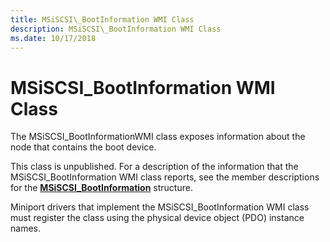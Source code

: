 ```yaml
---
title: MSiSCSI\_BootInformation WMI Class
description: MSiSCSI\_BootInformation WMI Class
ms.date: 10/17/2018
---
```


# MSiSCSI\_BootInformation WMI Class


The MSiSCSI\_BootInformationWMI class exposes information about the node that contains the boot device.

This class is unpublished. For a description of the information that the MSiSCSI\_BootInformation WMI class reports, see the member descriptions for the [**MSiSCSI\_BootInformation**](/windows-hardware/drivers/ddi/iscsiop/ns-iscsiop-_msiscsi_bootinformation) structure.

Miniport drivers that implement the MSiSCSI\_BootInformation WMI class must register the class using the physical device object (PDO) instance names.

 

